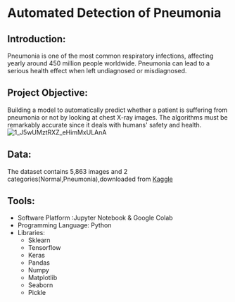 # Automated Detection of Pneumonia
## Introduction:
Pneumonia is one of the most common respiratory infections, affecting yearly around 450 million people worldwide. Pneumonia can lead to a serious health effect when left undiagnosed or misdiagnosed.
## Project Objective:
Building a model to automatically predict whether a patient is suffering from pneumonia or not by looking at chest X-ray images. The algorithms must be remarkably accurate since it deals with humans' safety and health.
![1_J5wUMztRXZ_eHimMxULAnA](https://user-images.githubusercontent.com/36573740/143457126-9dd17dbe-6003-49bf-83b3-49ac87323f9d.png)
## Data:
The dataset contains 5,863 images and 2 categories(Normal,Pneumonia),downloaded from [Kaggle](https://www.kaggle.com/paultimothymooney/chest-xray-pneumonia)
## Tools:
* Software Platform :Jupyter Notebook & Google Colab
* Programming Language: Python
* Libraries:
  * Sklearn
  * Tensorflow
  * Keras
  * Pandas
  * Numpy
  * Matplotlib
  * Seaborn
  * Pickle
